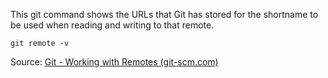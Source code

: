 This git command shows the URLs that Git has stored for the shortname to be used when reading and writing to that remote.

```shell
git remote -v
```

Source: [Git - Working with Remotes (git-scm.com)](https://git-scm.com/book/en/v2/Git-Basics-Working-with-Remotes)